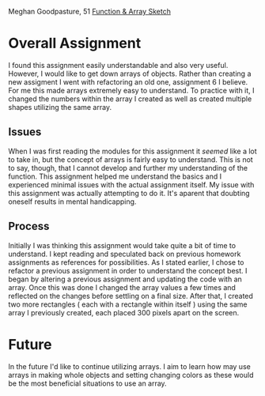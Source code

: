 Meghan Goodpasture, 51
[Function & Array Sketch](https://meghangp.github.io/120-work/hw-10/)

# Overall Assignment

I found this assignment easily understandable and also very useful. However, I would like to get down arrays of objects. Rather than creating a new assigment I went with refactoring an old one, assignment 6 I believe. For me this made arrays extremely easy to understand. To practice with it, I changed the numbers within the array I created as well as created multiple shapes utilizing the same array.

## Issues

When I was first reading the modules for this assignment it *seemed* like a lot to take in, but the concept of arrays is fairly easy to understand. This is not to say, though, that I cannot develop and further my understanding of the function. This assignment helped me understand the basics and I experienced minimal issues with the actual assignment itself. My issue with this assignment was actually attempting to do it. It's aparent that doubting oneself results in mental handicapping.

## Process

Initially I was thinking this assignment would take quite a bit of time to understand. I kept reading and speculated back on previous homework assignments as references for possibilities. As I stated earlier, I chose to refactor a previous assignment in order to understand the concept best. I began by altering a previous assignment and updating the code with an array. Once this was done I changed the array values a few times and reflected on the changes before settling on a final size. After that, I created two more rectangles ( each with a rectangle within itself ) using the same array I previously created, each placed 300 pixels apart on the screen.

# Future

In the future I'd like to continue utilizing arrays. I aim to learn how may use arrays in making whole objects and setting changing colors as these would be the most beneficial situations to use an array.
